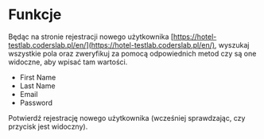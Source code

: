 

# Funkcje

Będąc na stronie rejestracji nowego użytkownika [https://hotel-testlab.coderslab.pl/en/](https://hotel-testlab.coderslab.pl/en/), wyszukaj wszystkie pola oraz zweryfikuj za pomocą odpowiednich metod czy są one widoczne, aby wpisać tam wartości.

- First Name
- Last Name 
- Email
- Password

Potwierdź rejestrację nowego użytkownika (wcześniej sprawdzając, czy przycisk jest widoczny).